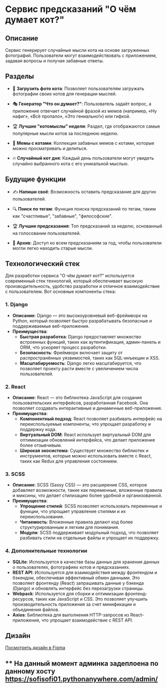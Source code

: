 # Сервис предсказаний "О чём думает кот?"

## Описание
Сервис генерирует случайные мысли кота на основе загруженных фотографий. Пользователи могут взаимодействовать с приложением, задавая вопросы и получая забавные ответы.

## Разделы

- 📸 **Загрузить фото кота**: Позволяет пользователям загружать фотографии своих котов для генерации мыслей.
  
- 🎭 **Генератор "Что он думает?"**: Пользователь задаёт вопрос, а приложение отвечает случайной фразой из мемов (например, «Ну нафиг», «Всё пропало», «Это гениально!») или гифкой.

- 🏆 **Лучшие "котомыслы" недели**: Раздел, где отображаются самые популярные мысли котов за последнюю неделю.

- 👀 **Мемы с котами**: Коллекция забавных мемов с котами, которые можно просматривать и делиться.

- 🔥 **Случайный кот дня**: Каждый день пользователи могут увидеть случайно выбранного кота с его уникальной мыслью.

## Будущие функции

- ✍ **Напиши своё**: Возможность оставить предсказание для других пользователей.

- 🔍 **Поиск по тегам**: Функция поиска предсказаний по тегам, таким как "счастливые", "забавные", "философские".

- 🏆 **Лучшие предсказания**: Топ предсказаний за неделю, основанный на голосовании пользователей.

- 📜 **Архив**: Доступ ко всем предсказаниям за год, чтобы пользователи могли легко находить старые мысли.

## Технологический стек

Для разработки сервиса "О чём думает кот?" используется современный стек технологий, который обеспечивает высокую производительность, удобство разработки и отличное взаимодействие с пользователем. Вот основные компоненты стека:

### 1. **Django**
- **Описание**: Django — это высокоуровневый веб-фреймворк на Python, который позволяет быстро разрабатывать безопасные и поддерживаемые веб-приложения.
- **Преимущества**:
  - **Быстрая разработка**: Django предоставляет множество встроенных функций, таких как аутентификация, админ-панель и ORM, что ускоряет процесс разработки.
  - **Безопасность**: Фреймворк включает защиту от распространённых уязвимостей, таких как SQL-инъекции и XSS.
  - **Масштабируемость**: Django легко масштабируется, что позволяет проекту расти вместе с увеличением числа пользователей.

### 2. **React**
- **Описание**: React — это библиотека JavaScript для создания пользовательских интерфейсов, разработанная Facebook. Она позволяет создавать интерактивные и динамичные веб-приложения.
- **Преимущества**:
  - **Компонентный подход**: React позволяет разбивать интерфейс на переиспользуемые компоненты, что упрощает разработку и поддержку кода.
  - **Виртуальный DOM**: React использует виртуальный DOM для оптимизации обновлений интерфейса, что делает приложение более отзывчивым.
  - **Широкая экосистема**: Существует множество библиотек и инструментов, которые можно использовать вместе с React, таких как Redux для управления состоянием.

### 3. **SCSS**
- **Описание**: SCSS (Sassy CSS) — это расширение CSS, которое добавляет возможности, такие как переменные, вложенные правила и миксины, что делает стилизацию более удобной и организованной.
- **Преимущества**:
  - **Упрощение стилей**: SCSS позволяет использовать переменные и функции, что упрощает управление стилями и их переиспользование.
  - **Читаемость**: Вложенные правила делают код более структурированным и легким для понимания.
  - **Модули**: SCSS поддерживает модульный подход, что позволяет разбивать стили на отдельные файлы и упрощает их поддержку.

### 4. **Дополнительные технологии**
- **SQLite**: Используется в качестве базы данных для хранения данных о пользователях, фотографиях котов и предсказаниях.
- **REST API**: Используется для взаимодействия между фронтендом и бэкендом, обеспечивая эффективный обмен данными. Это позволяет фронтенду (React) запрашивать данные у бэкенда (Django) и обновлять интерфейс без перезагрузки страницы.
- **Webpack**: Используется для сборки и оптимизации фронтенд-ресурсов, таких как JavaScript и CSS. Это позволяет улучшить производительность приложения за счет минификации и объединения файлов.
- **Axios**: Библиотека для выполнения HTTP-запросов из React-приложения, что упрощает взаимодействие с REST API.

## Дизайн
[Посмотреть дизайн в Figma](https://www.figma.com/design/WuEwUYjqiPoeyDRd5MV9TK/%D1%81%D1%8B%D1%81?t=YQhwwr1Mp4BeauC8-0)

**
На данный момент админка задеплоена по данному хосту https://sofisofi01.pythonanywhere.com/admin/
---
